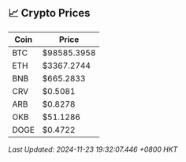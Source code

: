 ## 📈 Crypto Prices

| Coin | Price |
| ---- | ----- |
| BTC | $98585.3958 |
| ETH | $3367.2744 |
| BNB | $665.2833 |
| CRV | $0.5081 |
| ARB | $0.8278 |
| OKB | $51.1286 |
| DOGE | $0.4722 |

_Last Updated: 2024-11-23 19:32:07.446 +0800 HKT_